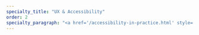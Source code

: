```yaml
---
specialty_title: "UX & Accessibility"
order: 2
specialty_paragraph: "<a href='/accessibility-in-practice.html' style='color:#004763; font-weight:700;'>WCAG/508 compliance, inclusive design, screen reader readiness</a>, and equitable access planning."
---
```


